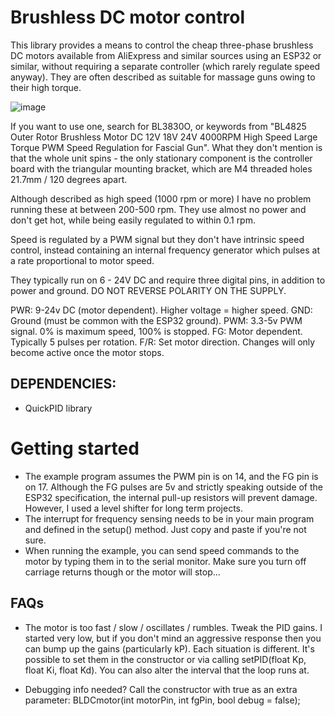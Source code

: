 # Brushless DC motor control

This library provides a means to control the cheap three-phase brushless DC motors available from AliExpress and similar sources using an ESP32 or similar, without requiring a separate controller (which rarely regulate speed anyway). They are often described as suitable for massage guns owing to their high torque. 

![image](https://github.com/furstyferret-dev/bldcmotor/assets/56730846/5bdcd9d1-693f-4d4e-abae-f2794de49ef5)

If you want to use one, search for BL3830O, or keywords from "BL4825 Outer Rotor Brushless Motor DC 12V 18V 24V 4000RPM High Speed Large Torque PWM Speed Regulation for Fascial Gun". What they don't mention is that the whole unit spins - the only stationary component is the controller board with the triangular mounting bracket, which are M4 threaded holes 21.7mm / 120 degrees apart.

Although described as high speed (1000 rpm or more) I have no problem running these at between 200-500 rpm. They use almost no power and don't get hot, while being easily regulated to within 0.1 rpm.

Speed is regulated by a PWM signal but they don't have intrinsic speed control,
instead containing an internal frequency generator which pulses at a rate proportional
to motor speed.

They typically run on 6 - 24V DC and require three digital pins, in addition
to power and ground. DO NOT REVERSE POLARITY ON THE SUPPLY.

PWR: 9-24v DC (motor dependent). Higher voltage = higher speed. 
GND: Ground (must be common with the ESP32 ground).
PWM: 3.3-5v PWM signal. 0% is maximum speed, 100% is stopped.
FG:  Motor dependent. Typically 5 pulses per rotation.
F/R: Set motor direction. Changes will only become active once the motor stops.

## DEPENDENCIES:
- QuickPID library

# Getting started
- The example program assumes the PWM pin is on 14, and the FG pin is on 17. Although the FG pulses are 5v and strictly speaking outside of the ESP32 specification, the internal pull-up resistors will prevent damage. However, I used a level shifter for long term projects.
- The interrupt for frequency sensing needs to be in your main program and defined in the setup() method. Just copy and paste if you're not sure.
- When running the example, you can send speed commands to the motor by typing them in to the serial monitor. Make sure you turn off carriage returns though or the motor will stop...

## FAQs
- The motor is too fast / slow / oscillates / rumbles.
Tweak the PID gains. I started very low, but if you don't mind an aggressive response then you can bump up the gains (particularly kP). Each situation is different. It's possible to set them in the constructor or via calling setPID(float Kp, float Ki, float Kd). You can also alter the interval that the loop runs at.

- Debugging info needed? Call the constructor with true as an extra parameter: BLDCmotor(int motorPin, int fgPin, bool debug = false);
